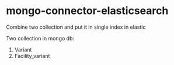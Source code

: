 # mongo-connector-elasticsearch
Combine two collection and put it in single index in elastic

Two collection in mongo db:
1. Variant
2. Facility_variant


